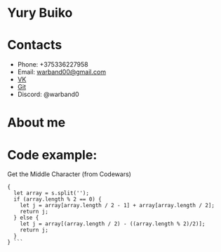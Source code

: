 # Yury Buiko
# Contacts
* Phone: +375336227958
* Email: warband00@gmail.com
* [VK](https://vk.com/yurka_buiko)
* [Git](https://github.com/warband0)
* Discord: @warband0
# About me
# Code example: 
Get the Middle Character (from Codewars)
``` function getMiddle(s)
{
  let array = s.split('');
  if (array.length % 2 == 0) {
    let j = array[array.length / 2 - 1] + array[array.length / 2];
    return j;
  } else {
    let j = array[(array.length / 2) - ((array.length % 2)/2)];
    return j;
  }
} ```

